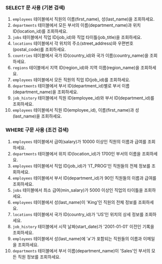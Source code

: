 ### SELECT 문 사용 (기본 검색)

1. `employees` 테이블에서 직원의 이름(first_name), 성(last_name)을 조회하세요.
2. `departments` 테이블에서 모든 부서의 이름(department_name)과 위치 ID(location_id)를 조회하세요.
3. `jobs` 테이블에서 직업 ID(job_id)와 직업 타이틀(job_title)을 조회하세요.
4. `locations` 테이블에서 각 위치의 주소(street_address)와 우편번호(postal_code)를 조회하세요.
5. `countries` 테이블에서 국가 ID(country_id)와 국가 이름(country_name)을 조회하세요.
6. `regions` 테이블에서 지역 ID(region_id)와 지역 이름(region_name)을 조회하세요.
7. `employees` 테이블에서 모든 직원의 직업 ID(job_id)를 조회하세요.
8. `departments` 테이블에서 부서 ID(department_id)별로 부서 이름(department_name)을 조회하세요.
9. `job_history` 테이블에서 직원 ID(employee_id)와 부서 ID(department_id)를 조회하세요.
10. `employees` 테이블에서 직원 ID(employee_id), 이름(first_name)과 성(last_name)을 조회하세요.

### WHERE 구문 사용 (조건 검색)

1. `employees` 테이블에서 급여(salary)가 10000 이상인 직원의 이름과 급여를 조회하세요.
2. `departments` 테이블에서 위치 ID(location_id)가 1700인 부서의 이름을 조회하세요.
3. `employees` 테이블에서 직업 ID(job_id)가 'IT_PROG'인 직원들의 전체 정보를 조회하세요.
4. `employees` 테이블에서 부서 ID(department_id)가 90인 직원들의 이름과 급여를 조회하세요.
5. `jobs` 테이블에서 최소 급여(min_salary)가 5000 이상인 직업의 타이틀을 조회하세요.
6. `employees` 테이블에서 성(last_name)이 'King'인 직원의 전체 정보를 조회하세요.
7. `locations` 테이블에서 국가 ID(country_id)가 'US'인 위치의 상세 정보를 조회하세요.
8. `job_history` 테이블에서 시작 날짜(start_date)가 '2001-01-01' 이전인 기록을 조회하세요.
9. `employees` 테이블에서 성(last_name)에 'a'가 포함되는 직원들의 이름과 이메일을 조회하세요.
10. `departments` 테이블에서 부서 이름(department_name)이 'Sales'인 부서의 모든 직원 정보를 조회하세요.